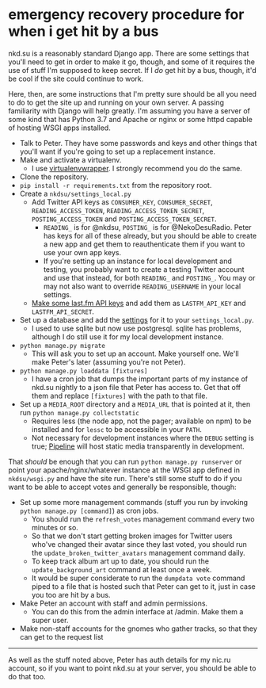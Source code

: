 # emergency recovery procedure for when i get hit by a bus

nkd.su is a reasonably standard Django app. There are some settings that you'll
need to get in order to make it go, though, and some of it requires the use of
stuff I'm supposed to keep secret. If I *do* get hit by a bus, though, it'd be
cool if the site could continue to work.

Here, then, are some instructions that I'm pretty sure should be all you need
to do to get the site up and running on your own server. A passing familiarity
with Django will help greatly. I'm assuming you have a server of some kind that
has Python 3.7 and Apache or nginx or some httpd capable of hosting WSGI apps
installed.

- Talk to Peter. They have some passwords and keys and other things that you'll
  want if you're going to set up a replacement instance.
- Make and activate a virtualenv.
    - I use [virtualenvwrapper][vew]. I strongly recommend you do the same.
- Clone the repository.
- `pip install -r requirements.txt` from the repository root.
- Create a `nkdsu/settings_local.py`
    - Add Twitter API keys as `CONSUMER_KEY`, `CONSUMER_SECRET`,
      `READING_ACCESS_TOKEN`, `READING_ACCESS_TOKEN_SECRET`,
      `POSTING_ACCESS_TOKEN` and `POSTING_ACCESS_TOKEN_SECRET`.
        - `READING_` is for @nkdsu, `POSTING_` is for @NekoDesuRadio. Peter has
          keys for all of these already, but you should be able to create a new
          app and get them to reauthenticate them if you want to use your own
          app keys.
        - If you're setting up an instance for local development and testing,
          you probably want to create a testing Twitter account and use that
          instead, for both `READING_` and `POSTING_`. You may or may not also
          want to override `READING_USERNAME` in your local settings.
    - [Make some last.fm API keys][lastfmapikeys] and add them as
      `LASTFM_API_KEY` and `LASTFM_API_SECRET`.
- Set up a database and add the [settings][db] for it to your
  `settings_local.py`.
    - I used to use sqlite but now use postgresql. sqlite has problems,
      although I do still use it for my local development instance.
- `python manage.py migrate`
    - This will ask you to set up an account. Make yourself one. We'll make
      Peter's later (assuming you're not Peter).
- `python manage.py loaddata [fixtures]`
    - I have a cron job that dumps the important parts of my instance of nkd.su
      nightly to a json file that Peter has access to. Get that off them and
      replace `[fixtures]` with the path to that file.
- Set up a `MEDIA_ROOT` directory and a `MEDIA_URL` that is pointed at it, then
  run `python manage.py collectstatic`
    - Requires less (the node app, not the pager; available on npm) to be
      installed and for `lessc` to be accessible in your `PATH`.
    - Not necessary for development instances where the `DEBUG` setting is
      true; [Pipeline][pl] will host static media transparently in development.

That *should* be enough that you can run `python manage.py runserver` or point
your apache/nginx/whatever instance at the WSGI app defined in `nkdsu/wsgi.py`
and have the site run. There's still some stuff to do if you want to be able
to accept votes and generally be responsible, though:

- Set up some more management commands (stuff you run by invoking `python
  manage.py [command]`) as cron jobs.
    - You should run the `refresh_votes` management command every two minutes
      or so.
    - So that we don't start getting broken images for Twitter users who've
      changed their avatar since they last voted, you should run the
      `update_broken_twitter_avatars` management command daily.
    - To keep track album art up to date, you should run the
      `update_background_art` command at least once a week.
    - It would be super considerate to run the `dumpdata vote` command piped to
      a file that is hosted such that Peter can get to it, just in case you too
      are hit by a bus.
- Make Peter an account with staff and admin permissions.
    - You can do this from the admin interface at /admin. Make them a super
      user.
- Make non-staff accounts for the gnomes who gather tracks, so that they can
  get to the request list

----

As well as the stuff noted above, Peter has auth details for my nic.ru
account, so if you want to point nkd.su at your server, you should be able to
do that too.

[lastfmapikeys]: http://www.last.fm/api/account/create
[db]: https://docs.djangoproject.com/en/dev/ref/settings/#databases
[vew]: http://virtualenvwrapper.readthedocs.org/
[pl]: http://django-pipeline.readthedocs.org/
